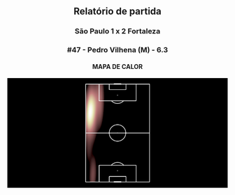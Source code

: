 <h2 style="text-align: center;">Relatório de partida</h3>

<h3 style="text-align: center;">São Paulo 1 x 2 Fortaleza</h3>

<h3 style="text-align: center;">#47 - Pedro Vilhena (M) - 6.3</h3>

<h4 style="text-align: center;">MAPA DE CALOR</h3>
<img src=heatmaps/11067347_1009937.png>